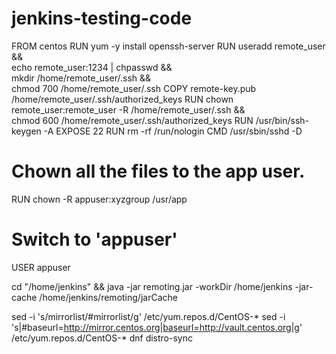 # jenkins-testing-code

FROM centos
RUN yum -y install openssh-server
RUN useradd remote_user && \
    echo remote_user:1234 | chpasswd && \
    mkdir /home/remote_user/.ssh && \
    chmod 700 /home/remote_user/.ssh
COPY remote-key.pub /home/remote_user/.ssh/authorized_keys
RUN chown remote_user:remote_user -R /home/remote_user/.ssh && \
    chmod 600 /home/remote_user/.ssh/authorized_keys
RUN /usr/bin/ssh-keygen -A
EXPOSE 22
RUN rm -rf /run/nologin
CMD /usr/sbin/sshd -D

# Chown all the files to the app user.
RUN chown -R appuser:xyzgroup /usr/app

# Switch to 'appuser'
USER appuser

cd "/home/jenkins" && java  -jar remoting.jar -workDir /home/jenkins -jar-cache /home/jenkins/remoting/jarCache


 sed -i 's/mirrorlist/#mirrorlist/g' /etc/yum.repos.d/CentOS-*
 sed -i 's|#baseurl=http://mirror.centos.org|baseurl=http://vault.centos.org|g' /etc/yum.repos.d/CentOS-*
 dnf distro-sync
